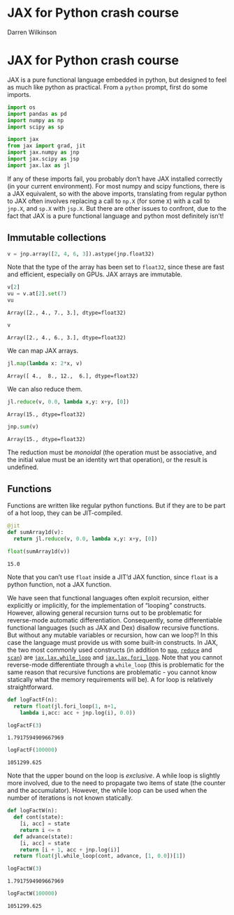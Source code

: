 JAX for Python crash course
================
Darren Wilkinson

# JAX for Python crash course

JAX is a pure functional language embedded in python, but designed to
feel as much like python as practical. From a `python` prompt, first do
some imports.

``` python
import os
import pandas as pd
import numpy as np
import scipy as sp

import jax
from jax import grad, jit
import jax.numpy as jnp
import jax.scipy as jsp
import jax.lax as jl
```

If any of these imports fail, you probably don’t have JAX installed
correctly (in your current environment). For most numpy and scipy
functions, there is a JAX equivalent, so with the above imports,
translating from regular python to JAX often involves replacing a call
to `np.X` (for some `X`) with a call to `jnp.X`, and `sp.X` with
`jsp.X`. But there are other issues to confront, due to the fact that
JAX is a pure functional language and python most definitely isn’t!

## Immutable collections

``` python
v = jnp.array([2, 4, 6, 3]).astype(jnp.float32)
```

Note that the type of the array has been set to `float32`, since these
are fast and efficient, especially on GPUs. JAX arrays are immutable.

``` python
v[2]
vu = v.at[2].set(7)
vu
```

    Array([2., 4., 7., 3.], dtype=float32)

``` python
v
```

    Array([2., 4., 6., 3.], dtype=float32)

We can map JAX arrays.

``` python
jl.map(lambda x: 2*x, v)
```

    Array([ 4.,  8., 12.,  6.], dtype=float32)

We can also reduce them.

``` python
jl.reduce(v, 0.0, lambda x,y: x+y, [0])
```

    Array(15., dtype=float32)

``` python
jnp.sum(v)
```

    Array(15., dtype=float32)

The reduction must be *monoidal* (the operation must be associative, and
the initial value must be an identity wrt that operation), or the result
is undefined.

## Functions

Functions are written like regular python functions. But if they are to
be part of a hot loop, they can be JIT-compiled.

``` python
@jit
def sumArray1d(v):
  return jl.reduce(v, 0.0, lambda x,y: x+y, [0])

float(sumArray1d(v))
```

    15.0

Note that you can’t use `float` inside a JIT’d JAX function, since
`float` is a python function, not a JAX function.

We have seen that functional languages often exploit recursion, either
explicitly or implicitly, for the implementation of “looping”
constructs. However, allowing general recursion turns out to be
problematic for reverse-mode automatic differentiation. Consequently,
some differentiable functional languages (such as JAX and Dex) disallow
recursive functions. But without any mutable variables or recursion, how
can we loop?! In this case the language must provide us with some
built-in constructs. In JAX, the two most commonly used constructs (in
addition to
[`map`](https://jax.readthedocs.io/en/latest/_autosummary/jax.lax.map.html),
[`reduce`](https://jax.readthedocs.io/en/latest/_autosummary/jax.lax.reduce.html)
and
[`scan`](https://jax.readthedocs.io/en/latest/_autosummary/jax.lax.scan.html))
are
[`jax.lax.while_loop`](https://jax.readthedocs.io/en/latest/_autosummary/jax.lax.while_loop.html)
and
[`jax.lax.fori_loop`](https://jax.readthedocs.io/en/latest/_autosummary/jax.lax.fori_loop.html).
Note that you cannot reverse-mode differentiate through a `while_loop`
(this is problematic for the same reason that recursive functions are
problematic - you cannot know statically what the memory requirements
will be). A for loop is relatively straightforward.

``` python
def logFactF(n):
  return float(jl.fori_loop(1, n+1,
    lambda i,acc: acc + jnp.log(i), 0.0))

logFactF(3)
```

    1.7917594909667969

``` python
logFactF(100000)
```

    1051299.625

Note that the upper bound on the loop is *exclusive*. A while loop is
slightly more involved, due to the need to propagate two items of state
(the counter and the accumulator). However, the while loop can be used
when the number of iterations is not known statically.

``` python
def logFactW(n):
  def cont(state):
    [i, acc] = state
    return i <= n
  def advance(state):
    [i, acc] = state
    return [i + 1, acc + jnp.log(i)]
  return float(jl.while_loop(cont, advance, [1, 0.0])[1])

logFactW(3)
```

    1.7917594909667969

``` python
logFactW(100000)
```

    1051299.625
